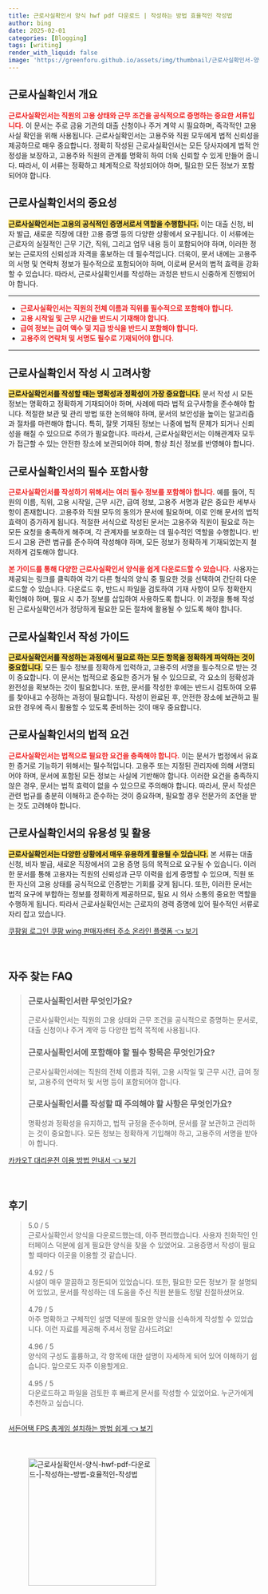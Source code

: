 ```yaml
---
title: 근로사실확인서 양식 hwf pdf 다운로드 | 작성하는 방법 효율적인 작성법
author: bing
date: 2025-02-01
categories: [Blogging]
tags: [writing]
render_with_liquid: false
image: 'https://greenforu.github.io/assets/img/thumbnail/근로사실확인서-양식-hwf-pdf-다운로드-|-작성하는-방법-효율적인-작성법.webp'
---
```



<h2 id='근로사실확인서_개요'>근로사실확인서 개요</h2>

<p><b><span style="color: #ee2323;">근로사실확인서는 직원의 고용 상태와 근무 조건을 공식적으로 증명하는 중요한 서류입니다.</span></b> 이 문서는 주로 금융 기관의 대출 신청이나 주거 계약 시 필요하며, 즉각적인 고용 사실 확인을 위해 사용됩니다. 근로사실확인서는 고용주와 직원 모두에게 법적 신뢰성을 제공하므로 매우 중요합니다. 정확히 작성된 근로사실확인서는 모든 당사자에게 법적 안정성을 보장하고, 고용주와 직원의 관계를 명확히 하여 더욱 신뢰할 수 있게 만들어 줍니다. 따라서, 이 서류는 정확하고 체계적으로 작성되어야 하며, 필요한 모든 정보가 포함되어야 합니다.</p>

<h2 id='근로사실확인서의_중요성'>근로사실확인서의 중요성</h2>

<p><b><span style="background-color: #ffe066;">근로사실확인서는 고용의 공식적인 증명서로서 역할을 수행합니다.</span></b> 이는 대출 신청, 비자 발급, 새로운 직장에 대한 고용 증명 등의 다양한 상황에서 요구됩니다. 이 서류에는 근로자의 실질적인 근무 기간, 직위, 그리고 업무 내용 등이 포함되어야 하며, 이러한 정보는 근로자의 신뢰성과 자격을 홍보하는 데 필수적입니다. 더욱이, 문서 내에는 고용주의 서명 및 연락처 정보가 필수적으로 포함되어야 하며, 이로써 문서의 법적 효력을 강화할 수 있습니다. 따라서, 근로사실확인서를 작성하는 과정은 반드시 신중하게 진행되어야 합니다.</p>

<hr />

<ul>
    <li><b><span style="color: #ee2323;">근로사실확인서는 직원의 전체 이름과 직위를 필수적으로 포함해야 합니다.</span></b></li>
    <li><b><span style="color: #ee2323;">고용 시작일 및 근무 시간을 반드시 기재해야 합니다.</span></b></li>
    <li><b><span style="color: #ee2323;">급여 정보는 급여 액수 및 지급 방식을 반드시 포함해야 합니다.</span></b></li>
    <li><b><span style="color: #ee2323;">고용주의 연락처 및 서명도 필수로 기재되어야 합니다.</span></b></li>
</ul>

<hr />

<h2 id='근로사실확인서_작성시_고려사항'>근로사실확인서 작성 시 고려사항</h2>

<p><b><span style="background-color: #ffe066;">근로사실확인서를 작성할 때는 명확성과 정확성이 가장 중요합니다.</span></b> 문서 작성 시 모든 정보는 명확하고 정확하게 기재되어야 하며, 사례에 따라 법적 요구사항을 준수해야 합니다. 적절한 보관 및 관리 방법 또한 논의해야 하며, 문서의 보안성을 높이는 알고리즘과 절차를 마련해야 합니다. 특히, 잘못 기재된 정보는 나중에 법적 문제가 되거나 신뢰성을 해칠 수 있으므로 주의가 필요합니다. 따라서, 근로사실확인서는 이해관계자 모두가 접근할 수 있는 안전한 장소에 보관되어야 하며, 항상 최신 정보를 반영해야 합니다.</p>

<h2 id='근로사실확인서의_필수_포함사항'>근로사실확인서의 필수 포함사항</h2>

<p><b><span style="color: #ee2323;">근로사실확인서를 작성하기 위해서는 여러 필수 정보를 포함해야 합니다.</span></b> 예를 들어, 직원의 이름, 직위, 고용 시작일, 근무 시간, 급여 정보, 고용주 서명과 같은 중요한 세부사항이 존재합니다. 고용주와 직원 모두의 동의가 문서에 필요하며, 이로 인해 문서의 법적 효력이 증가하게 됩니다. 적절한 서식으로 작성된 문서는 고용주와 직원이 필요로 하는 모든 요청을 충족하게 해주며, 각 관계자를 보호하는 데 필수적인 역할을 수행합니다. 반드시 고용 관련 법규를 준수하여 작성해야 하며, 모든 정보가 정확하게 기재되었는지 철저하게 검토해야 합니다.</p>

<p><b><span style="color: #ee2323;">본 가이드를 통해 다양한 근로사실확인서 양식을 쉽게 다운로드할 수 있습니다.</span></b> 사용자는 제공되는 링크를 클릭하여 각기 다른 형식의 양식 중 필요한 것을 선택하여 간단히 다운로드할 수 있습니다. 다운로드 후, 반드시 파일을 검토하여 기재 사항이 모두 정확한지 확인해야 하며, 필요 시 추가 정보를 삽입하여 사용하도록 합니다. 이 과정을 통해 작성된 근로사실확인서가 정당하게 필요한 모든 절차에 활용될 수 있도록 해야 합니다.</p>

<h2 id='근로사실확인서_작성_가이드'>근로사실확인서 작성 가이드</h2>

<p><b><span style="background-color: #ffe066;">근로사실확인서를 작성하는 과정에서 필요로 하는 모든 항목을 정확하게 파악하는 것이 중요합니다.</span></b> 모든 필수 정보를 정확하게 입력하고, 고용주의 서명을 필수적으로 받는 것이 중요합니다. 이 문서는 법적으로 중요한 증거가 될 수 있으므로, 각 요소의 정확성과 완전성을 확보하는 것이 필요합니다. 또한, 문서를 작성한 후에는 반드시 검토하여 오류를 찾아내고 수정하는 과정이 필요합니다. 작성이 완료된 후, 안전한 장소에 보관하고 필요한 경우에 즉시 활용할 수 있도록 준비하는 것이 매우 중요합니다.</p>

<h2 id='근로사실확인서_법적_요건'>근로사실확인서의 법적 요건</h2>

<p><b><span style="color: #ee2323;">근로사실확인서는 법적으로 필요한 요건을 충족해야 합니다.</span></b> 이는 문서가 법정에서 유효한 증거로 기능하기 위해서는 필수적입니다. 고용주 또는 지정된 관리자에 의해 서명되어야 하며, 문서에 포함된 모든 정보는 사실에 기반해야 합니다. 이러한 요건을 충족하지 않은 경우, 문서는 법적 효력이 없을 수 있으므로 주의해야 합니다. 따라서, 문서 작성은 관련 법규를 충분히 이해하고 준수하는 것이 중요하며, 필요할 경우 전문가의 조언을 받는 것도 고려해야 합니다.</p>

<h2 id='근로사실확인서_유용성_및_활용'>근로사실확인서의 유용성 및 활용</h2>

<p><b><span style="background-color: #ffe066;">근로사실확인서는 다양한 상황에서 매우 유용하게 활용될 수 있습니다.</span></b> 본 서류는 대출 신청, 비자 발급, 새로운 직장에서의 고용 증명 등의 목적으로 요구될 수 있습니다. 이러한 문서를 통해 고용자는 직원의 신뢰성과 근무 이력을 쉽게 증명할 수 있으며, 직원 또한 자신의 고용 상태를 공식적으로 인증받는 기회를 갖게 됩니다. 또한, 이러한 문서는 법적 요구에 부합하는 정보를 정확하게 제공하므로, 필요 시 의사 소통의 중요한 역할을 수행하게 됩니다. 따라서 근로사실확인서는 근로자의 경력 증명에 있어 필수적인 서류로 자리 잡고 있습니다.</p>


<p><a class="click-button" title="쿠팡윙 로그인 쿠팡 wing 판매자센터 주소 온라인 플랫폼" href="https://greenforu.github.io/posts/%EC%BF%A0%ED%8C%A1%EC%9C%99-%EB%A1%9C%EA%B7%B8%EC%9D%B8-%EC%BF%A0%ED%8C%A1-wing-%ED%8C%90%EB%A7%A4%EC%9E%90%EC%84%BC%ED%84%B0-%EC%A3%BC%EC%86%8C-%EC%98%A8%EB%9D%BC%EC%9D%B8-%ED%94%8C%EB%9E%AB%ED%8F%BC/" rel="dofollow">쿠팡윙 로그인 쿠팡 wing 판매자센터 주소 온라인 플랫폼 👈 보기</a></p><br>
<h2 id='자주_찾는_FAQ'>자주 찾는 FAQ</h2>
<div itemscope="" itemtype="https://schema.org/FAQPage"> 
<blockquote> 
<div itemscope="" itemprop="mainEntity" itemtype="https://schema.org/Question"> 
<h3 itemprop="name">근로사실확인서란 무엇인가요?</h3> 
<div itemscope="" itemprop="acceptedAnswer" itemtype="https://schema.org/Answer"> 
<span itemprop="text"> 
<p>근로사실확인서는 직원의 고용 상태와 근무 조건을 공식적으로 증명하는 문서로, 대출 신청이나 주거 계약 등 다양한 법적 목적에 사용됩니다.</p> 
</span> 
</div> 
</div> 

<div itemscope="" itemprop="mainEntity" itemtype="https://schema.org/Question"> 
<h3 itemprop="name">근로사실확인서에 포함해야 할 필수 항목은 무엇인가요?</h3> 
<div itemscope="" itemprop="acceptedAnswer" itemtype="https://schema.org/Answer"> 
<span itemprop="text"> 
<p>근로사실확인서에는 직원의 전체 이름과 직위, 고용 시작일 및 근무 시간, 급여 정보, 고용주의 연락처 및 서명 등이 포함되어야 합니다.</p> 
</span> 
</div> 
</div> 

<div itemscope="" itemprop="mainEntity" itemtype="https://schema.org/Question"> 
<h3 itemprop="name">근로사실확인서를 작성할 때 주의해야 할 사항은 무엇인가요?</h3> 
<div itemscope="" itemprop="acceptedAnswer" itemtype="https://schema.org/Answer"> 
<span itemprop="text"> 
<p>명확성과 정확성을 유지하고, 법적 규정을 준수하며, 문서를 잘 보관하고 관리하는 것이 중요합니다. 모든 정보는 정확하게 기입해야 하고, 고용주의 서명을 받아야 합니다.</p> 
</span> 
</div> 
</div> 
</blockquote> 
</div>
<p><a class="click-button" title="카카오T 대리운전 이용 방법 안내서" href="https://greenforu.github.io/posts/%EC%B9%B4%EC%B9%B4%EC%98%A4T-%EB%8C%80%EB%A6%AC%EC%9A%B4%EC%A0%84-%EC%9D%B4%EC%9A%A9-%EB%B0%A9%EB%B2%95-%EC%95%88%EB%82%B4%EC%84%9C/" rel="dofollow">카카오T 대리운전 이용 방법 안내서 👈 보기</a></p><br>
<h2 id='후기'>후기</h2>
<div itemscope itemtype="https://schema.org/Product">
  <blockquote>
  <div itemprop="review" itemscope itemtype="https://schema.org/Review">
      <div itemprop="reviewRating" itemscope itemtype="https://schema.org/Rating"> <span itemprop="ratingValue">5.0</span> / <span itemprop="bestRating">5</span> </div>
      <span itemprop="reviewBody">근로사실확인서 양식을 다운로드했는데, 아주 편리했습니다. 사용자 친화적인 인터페이스 덕분에 쉽게 필요한 양식을 찾을 수 있었어요. 고용증명서 작성이 필요할 때마다 이곳을 이용할 것 같습니다.</span>
  </div>
  <br>
  <div itemprop="review" itemscope itemtype="https://schema.org/Review">
      <div itemprop="reviewRating" itemscope itemtype="https://schema.org/Rating"> <span itemprop="ratingValue">4.92</span> / <span itemprop="bestRating">5</span> </div>
      <span itemprop="reviewBody">시설이 매우 깔끔하고 정돈되어 있었습니다. 또한, 필요한 모든 정보가 잘 설명되어 있었고, 문서를 작성하는 데 도움을 주신 직원 분들도 정말 친절하셨어요.</span>
  </div>
  <br>
  <div itemprop="review" itemscope itemtype="https://schema.org/Review">
      <div itemprop="reviewRating" itemscope itemtype="https://schema.org/Rating"> <span itemprop="ratingValue">4.79</span> / <span itemprop="bestRating">5</span> </div>
      <span itemprop="reviewBody">아주 명확하고 구체적인 설명 덕분에 필요한 양식을 신속하게 작성할 수 있었습니다. 이런 자료를 제공해 주셔서 정말 감사드려요!</span>
  </div>
  <br>
  <div itemprop="review" itemscope itemtype="https://schema.org/Review">
      <div itemprop="reviewRating" itemscope itemtype="https://schema.org/Rating"> <span itemprop="ratingValue">4.96</span> / <span itemprop="bestRating">5</span> </div>
      <span itemprop="reviewBody">양식의 구성도 훌륭하고, 각 항목에 대한 설명이 자세하게 되어 있어 이해하기 쉽습니다. 앞으로도 자주 이용할게요.</span>
  </div>
  <br>
  <div itemprop="review" itemscope itemtype="https://schema.org/Review">
      <div itemprop="reviewRating" itemscope itemtype="https://schema.org/Rating"> <span itemprop="ratingValue">4.95</span> / <span itemprop="bestRating">5</span> </div>
      <span itemprop="reviewBody">다운로드하고 파일을 검토한 후 빠르게 문서를 작성할 수 있었어요. 누군가에게 추천하고 싶습니다.</span>
  </div>
  <br>
  </blockquote>
</div>
<p><a class="click-button" title="서든어택 FPS 총게임 설치하는 방법 쉽게" href="https://greenforu.github.io/posts/%EC%84%9C%EB%93%A0%EC%96%B4%ED%83%9D-FPS-%EC%B4%9D%EA%B2%8C%EC%9E%84-%EC%84%A4%EC%B9%98%ED%95%98%EB%8A%94-%EB%B0%A9%EB%B2%95-%EC%89%BD%EA%B2%8C/" rel="dofollow">서든어택 FPS 총게임 설치하는 방법 쉽게 👈 보기</a></p><br>
<figure class="image"><img src="https://greenforu.github.io/assets/img/thumbnail/근로사실확인서-양식-hwf-pdf-다운로드-|-작성하는-방법-효율적인-작성법.webp" alt="근로사실확인서-양식-hwf-pdf-다운로드-|-작성하는-방법-효율적인-작성법" width="256" height="256"></figure>